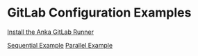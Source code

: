 # GitLab Configuration Examples

[Install the Anka GitLab Runner](https://github.com/veertuinc/gitlab-runner/releases)

[Sequential Example](https://github.com/veertuinc/gitlab-examples/tree/sequential-example)
[Parallel Example](https://github.com/veertuinc/gitlab-examples/tree/parallel-example)
